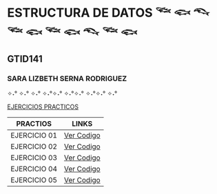# ESTRUCTURA DE DATOS 𓆝 𓆟 𓆞 𓆝 𓆟 𓆝 𓆟 𓆞 𓆝 𓆟
## GTID141
### SARA LIZBETH SERNA RODRIGUEZ
✧˖° ✧˖° ✧˖° ✧˖°✧˖° ✧˖°✧˖° ✧˖°✧˖° ✧˖°

[EJERCICIOS PRACTICOS](https://github.com/slserna/U2GB-Ejercicios-Pr-cticos/tree/main/EjerciciosPracticos_Act5)

 | PRACTIOS | LINKS |
| ------------- | ------------- |
| EJERCICIO 01  | [Ver Codigo](https://github.com/slserna/U2GB-Ejercicios-Pr-cticos/tree/main/EjerciciosPracticos_Act5)|
| EJERCICIO 02  | [Ver Codigo](https://github.com/slserna/U2GB-Ejercicios-Pr-cticos/tree/main/EjerciciosPracticos_Act5)|
| EJERCICIO 03  | [Ver Codigo](https://github.com/slserna/U2GB-Ejercicios-Pr-cticos/tree/main/EjerciciosPracticos_Act5)|
| EJERCICIO 04  | [Ver Codigo](https://github.com/slserna/U2GB-Ejercicios-Pr-cticos/tree/main/EjerciciosPracticos_Act5)|
| EJERCICIO 05  | [Ver Codigo](https://github.com/slserna/U2GB-Ejercicios-Pr-cticos/tree/main/EjerciciosPracticos_Act5)|

